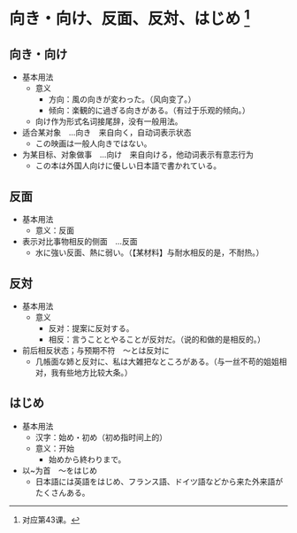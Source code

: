 # 向き・向け、反面、反対、はじめ [^title]

## 向き・向け
- 基本用法
  - 意义
    - 方向：風の向きが変わった。（风向变了。）
    - 倾向：楽観的に過ぎる向きがある。（有过于乐观的倾向。）
  - 向け作为形式名词接尾辞，没有一般用法。
- 适合某对象　...向き　来自向く，自动词表示状态
  - この映画は一般人向きではない。
- 为某目标、对象做事　...向け　来自向ける，他动词表示有意志行为
  - この本は外国人向けに優しい日本語で書かれている。

## 反面 
- 基本用法
  - 意义：反面
- 表示对比事物相反的侧面　...反面
  - 水に強い反面、熱に弱い。（【某材料】与耐水相反的是，不耐热。）

## 反対 
- 基本用法
  - 意义
    - 反对：提案に反対する。
    - 相反：言うこととやることが反対だ。（说的和做的是相反的。）
- 前后相反状态；与预期不符　～とは反対に
  - 几帳面な姉と反対に、私は大雑把なところがある。（与一丝不苟的姐姐相对，我有些地方比较大条。）

## はじめ
- 基本用法
  - 汉字：始め・初め（初め指时间上的）
  - 意义：开始
    - 始めから終わりまで。
- 以\~为首　～をはじめ
  - 日本語には英語をはじめ、フランス語、ドイツ語などから来た外来語がたくさんある。


[^title]: 对应第43课。

